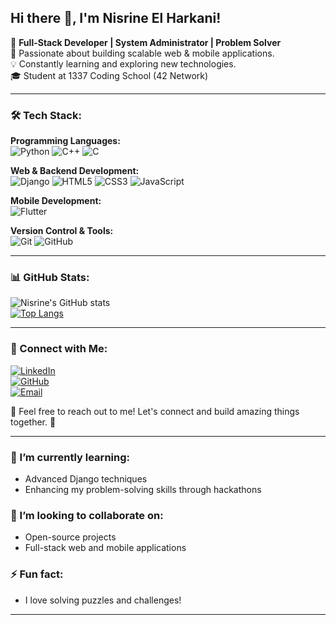 ## Hi there 👋, I'm Nisrine El Harkani!

🚀 **Full-Stack Developer | System Administrator | Problem Solver**  
🌱 Passionate about building scalable web & mobile applications.  
💡 Constantly learning and exploring new technologies.  
🎓 Student at 1337 Coding School (42 Network)  

---

### 🛠️ Tech Stack:

**Programming Languages:**  
![Python](https://img.shields.io/badge/-Python-blue?style=flat&logo=python) ![C++](https://img.shields.io/badge/-C++-00599C?style=flat&logo=c%2B%2B) ![C](https://img.shields.io/badge/-C-00599C?style=flat&logo=c)  

**Web & Backend Development:**  
![Django](https://img.shields.io/badge/-Django-092E20?style=flat&logo=django) ![HTML5](https://img.shields.io/badge/-HTML5-E34F26?style=flat&logo=html5) ![CSS3](https://img.shields.io/badge/-CSS3-1572B6?style=flat&logo=css3) ![JavaScript](https://img.shields.io/badge/-JavaScript-F7DF1E?style=flat&logo=javascript)  

**Mobile Development:**  
![Flutter](https://img.shields.io/badge/-Flutter-02569B?style=flat&logo=flutter)  

**Version Control & Tools:**  
![Git](https://img.shields.io/badge/-Git-F05032?style=flat&logo=git) ![GitHub](https://img.shields.io/badge/-GitHub-181717?style=flat&logo=github)  

---

### 📊 GitHub Stats:

![Nisrine's GitHub stats](https://github-readme-stats.vercel.app/api?username=ssrine&show_icons=true&theme=radical)  
[![Top Langs](https://github-readme-stats.vercel.app/api/top-langs/?username=ssrine&layout=compact&theme=radical)](https://github.com/anuraghazra/github-readme-stats)  

---

### 🔗 Connect with Me:

[![LinkedIn](https://img.shields.io/badge/-LinkedIn-blue?style=flat&logo=linkedin)](https://www.linkedin.com/in/nisrine-el-harkani-1567b1204/)  
[![GitHub](https://img.shields.io/badge/-GitHub-181717?style=flat&logo=github)](https://github.com/ssrine)  
[![Email](https://img.shields.io/badge/-Email-D14836?style=flat&logo=gmail&logoColor=white)](mailto:harkaninissrin81@gmail.com)  

💬 Feel free to reach out to me! Let's connect and build amazing things together. 🚀

---

### 🌱 I’m currently learning:
- Advanced Django techniques
- Enhancing my problem-solving skills through hackathons

### 🤝 I’m looking to collaborate on:
- Open-source projects
- Full-stack web and mobile applications

### ⚡ Fun fact:
- I love solving puzzles and challenges!

---


